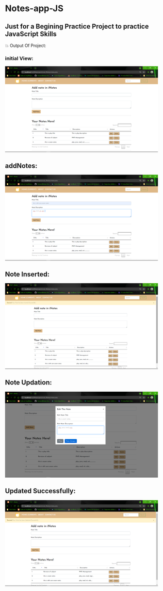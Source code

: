 # Notes-app-JS
## Just for a Begining Practice Project to practice JavaScript Skills 
💥 Output Of Project:
### initial View:
![](https://github.com/HameedMulani/Notes-Making-WebApp-PHP/blob/main/crud_img/1.png)
## addNotes:
![](https://github.com/HameedMulani/Notes-Making-WebApp-PHP/blob/main/crud_img/addNote2.png)
## Note Inserted:
![](https://github.com/HameedMulani/Notes-Making-WebApp-PHP/blob/main/crud_img/inserted3.png)
## Note Updation:
![](https://github.com/HameedMulani/Notes-Making-WebApp-PHP/blob/main/crud_img/updateModal4.png)
## Updated Successfully:
![](https://github.com/HameedMulani/Notes-Making-WebApp-PHP/blob/main/crud_img/updated5.png)
